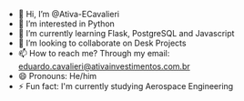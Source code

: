- 👋 Hi, I’m @Ativa-ECavalieri
- 👀 I’m interested in Python 
- 🌱 I’m currently learning Flask, PostgreSQL and Javascript
- 💞️ I’m looking to collaborate on Desk Projects
- 📫 How to reach me? Through my email: eduardo.cavalieri@ativainvestimentos.com.br
- 😄 Pronouns: He/him
- ⚡ Fun fact: I'm currently studying Aerospace Engineering

<!---
Ativa-ECavalieri/Ativa-ECavalieri is a ✨ special ✨ repository because its `README.md` (this file) appears on your GitHub profile.
You can click the Preview link to take a look at your changes.
--->
